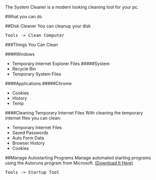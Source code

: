 The System Cleaner is a modern looking cleaning tool for your pc.

#What you can do

##Disk Cleaner
You can cleanup your disk<br>
<pre>
Tools -> Clean Computer
</pre>
###Things You Can Clean

####Windows
* Temporary Internet Explorer  Files
#####System
* Recycle Bin
* Temporary System Files

####Applications
#####Chrome
* Cookies
* History
* Temp

####Cleaning Temporary Internet Files
With cleaning the temporary internet files you can clean:
* Temporary Internet Files
* Saved Passwords
* Auto Form Data
* Browser History
* Cookies

##Manage Autostarting Programs
Manage automated starting programs using the Autoruns program from Microsoft. [(Download It Here)](https://technet.microsoft.com/nl-nl/sysinternals/bb963902)
<pre>
Tools -> Startup Tool
</pre>
